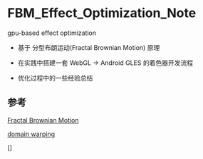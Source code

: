 # FBM_Effect_Optimization_Note

gpu-based effect optimization

- 基于 分型布朗运动(Fractal Brownian Motion) 原理

- 在实践中搭建一套 WebGL -> Android GLES 的着色器开发流程

- 优化过程中的一些经验总结


## 参考

[Fractal Brownian Motion
](https://thebookofshaders.com/13/?lan=ch)

[domain warping](http://iquilezles.org/www/articles/warp/warp.htm)

[]
